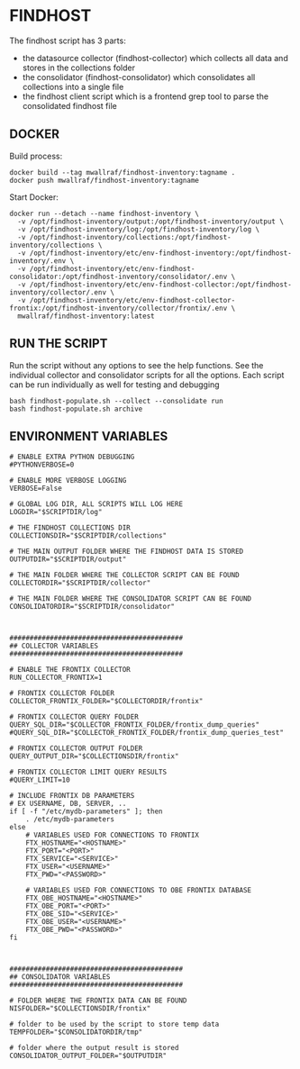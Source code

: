# FINDHOST

The findhost script has 3 parts:

-   the datasource collector (findhost-collector) which collects all data and stores in the collections folder
-   the consolidator (findhost-consolidator) which consolidates all collections into a single file
-   the findhost client script which is a frontend grep tool to parse the consolidated findhost file

## DOCKER

Build process:

```
docker build --tag mwallraf/findhost-inventory:tagname .
docker push mwallraf/findhost-inventory:tagname
```

Start Docker:

```
docker run --detach --name findhost-inventory \
  -v /opt/findhost-inventory/output:/opt/findhost-inventory/output \
  -v /opt/findhost-inventory/log:/opt/findhost-inventory/log \
  -v /opt/findhost-inventory/collections:/opt/findhost-inventory/collections \
  -v /opt/findhost-inventory/etc/env-findhost-inventory:/opt/findhost-inventory/.env \
  -v /opt/findhost-inventory/etc/env-findhost-consolidator:/opt/findhost-inventory/consolidator/.env \
  -v /opt/findhost-inventory/etc/env-findhost-collector:/opt/findhost-inventory/collector/.env \
  -v /opt/findhost-inventory/etc/env-findhost-collector-frontix:/opt/findhost-inventory/collector/frontix/.env \
  mwallraf/findhost-inventory:latest
```

## RUN THE SCRIPT

Run the script without any options to see the help functions. See the individual collector and consolidator scripts for all the options.
Each script can be run individually as well for testing and debugging

```
bash findhost-populate.sh --collect --consolidate run
bash findhost-populate.sh archive
```

## ENVIRONMENT VARIABLES

```
# ENABLE EXTRA PYTHON DEBUGGING
#PYTHONVERBOSE=0

# ENABLE MORE VERBOSE LOGGING
VERBOSE=False

# GLOBAL LOG DIR, ALL SCRIPTS WILL LOG HERE
LOGDIR="$SCRIPTDIR/log"

# THE FINDHOST COLLECTIONS DIR
COLLECTIONSDIR="$SCRIPTDIR/collections"

# THE MAIN OUTPUT FOLDER WHERE THE FINDHOST DATA IS STORED
OUTPUTDIR="$SCRIPTDIR/output"

# THE MAIN FOLDER WHERE THE COLLECTOR SCRIPT CAN BE FOUND
COLLECTORDIR="$SCRIPTDIR/collector"

# THE MAIN FOLDER WHERE THE CONSOLIDATOR SCRIPT CAN BE FOUND
CONSOLIDATORDIR="$SCRIPTDIR/consolidator"



###########################################
## COLLECTOR VARIABLES
###########################################

# ENABLE THE FRONTIX COLLECTOR
RUN_COLLECTOR_FRONTIX=1

# FRONTIX COLLECTOR FOLDER
COLLECTOR_FRONTIX_FOLDER="$COLLECTORDIR/frontix"

# FRONTIX COLLECTOR QUERY FOLDER
QUERY_SQL_DIR="$COLLECTOR_FRONTIX_FOLDER/frontix_dump_queries"
#QUERY_SQL_DIR="$COLLECTOR_FRONTIX_FOLDER/frontix_dump_queries_test"

# FRONTIX COLLECTOR OUTPUT FOLDER
QUERY_OUTPUT_DIR="$COLLECTIONSDIR/frontix"

# FRONTIX COLLECTOR LIMIT QUERY RESULTS
#QUERY_LIMIT=10

# INCLUDE FRONTIX DB PARAMETERS
# EX USERNAME, DB, SERVER, ..
if [ -f "/etc/mydb-parameters" ]; then
    . /etc/mydb-parameters
else
    # VARIABLES USED FOR CONNECTIONS TO FRONTIX
    FTX_HOSTNAME="<HOSTNAME>"
    FTX_PORT="<PORT>"
    FTX_SERVICE="<SERVICE>"
    FTX_USER="<USERNAME>"
    FTX_PWD="<PASSWORD>"

    # VARIABLES USED FOR CONNECTIONS TO OBE FRONTIX DATABASE
    FTX_OBE_HOSTNAME="<HOSTNAME>"
    FTX_OBE_PORT="<PORT>"
    FTX_OBE_SID="<SERVICE>"
    FTX_OBE_USER="<USERNAME>"
    FTX_OBE_PWD="<PASSWORD>"
fi



###########################################
## CONSOLIDATOR VARIABLES
###########################################

# FOLDER WHERE THE FRONTIX DATA CAN BE FOUND
NISFOLDER="$COLLECTIONSDIR/frontix"

# folder to be used by the script to store temp data
TEMPFOLDER="$CONSOLIDATORDIR/tmp"

# folder where the output result is stored
CONSOLIDATOR_OUTPUT_FOLDER="$OUTPUTDIR"
```

